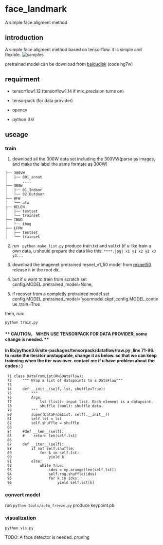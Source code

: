 # face_landmark
A simple face aligment method


## introduction
A simple face aligment method based on tensorflow. 
it is simple and flexible.
![samples](图片地址)

pretrained model can be download from
[baidudisk](https://pan.baidu.com/s/1NRneEVvfYRiTmgOD8_T-KA) (code hg7w)



## requirment

+ tensorflow1.12    (tensorflow1.14 if mix_precision turns on)

+ tensorpack (for data provider)

+ opencv

+ python 3.6



## useage


### train

1. download all the 300W data set including the 300VW(parse as images, and make the label the same formate as 300W)
```
├── 300VW
│   ├── 001_annot
│       ....
├── 300W
│   ├── 01_Indoor
│   └── 02_Outdoor
├── AFW
│   └── afw
├── HELEN
│   ├── testset
│   └── trainset
├── IBUG
│   └── ibug
├── LFPW
│   ├── testset
│   └── trainset
```

2. run ` python make_list.py` produce train.txt and val.txt
(if u like train u own data, u should prepare the data like this:
`****.jpg| x1 y1 x2 y2 x3 y3...` 
3. download the imagenet pretrained resnet_v1_50 model from [resnet50](http://download.tensorflow.org/models/resnet_v1_50_2016_08_28.tar.gz)
release it in the root dir,
4. but if u want to train from scratch set config.MODEL.pretrained_model=None,

5. if recover from a completly pretrained model  set config.MODEL.pretrained_model='yourmodel.ckpt',config.MODEL.continue_train=True

then, run:

`python train.py`



#### ** CAUTION， WHEN USE TENSORPACK FOR DATA PROVIDER, some change is needed. **
#### in lib/python3.6/site-packages/tensorpack/dataflow/raw.py ,line 71-96. to make the iterator unstoppable, change it as below. so that we can keep trainning when the iter was over. contact me if u have problem about the codes : )
```
 71 class DataFromList(RNGDataFlow):
 72     """ Wrap a list of datapoints to a DataFlow"""
 73 
 74     def __init__(self, lst, shuffle=True):
 75         """
 76         Args:
 77             lst (list): input list. Each element is a datapoint.
 78             shuffle (bool): shuffle data.
 79         """
 80         super(DataFromList, self).__init__()
 81         self.lst = lst
 82         self.shuffle = shuffle
 83     
 84     #def __len__(self):
 85     #    return len(self.lst)
 86 
 87     def __iter__(self):
 88         if not self.shuffle:
 89             for k in self.lst:
 90                 yield k
 91         else:
 92             while True:
 93                 idxs = np.arange(len(self.lst))
 94                 self.rng.shuffle(idxs)
 95                 for k in idxs:
 96                     yield self.lst[k]
```



### convert model
run `python tools/auto_freeze.py` produce keypoint.pb


### visualization

```
python vis.py

```

TODO: 
A face detector is needed.
pruning



